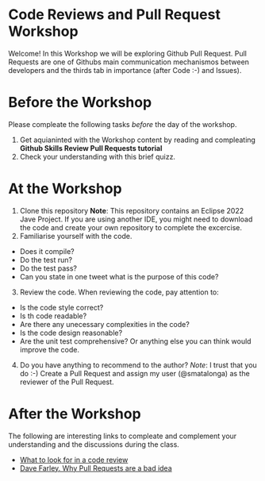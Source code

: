 # Code Reviews and Pull Request Workshop

Welcome!
In this Workshop we will be exploring Github Pull Request.
Pull Requests are one of Githubs main communication mechanismos between developers and the thirds tab in importance (after Code :-) and Issues).

# Before the Workshop

Please compleate the following tasks *before* the day of the workshop. 

1) Get aquianinted with the Workshop content by reading and compleating **Github Skills Review Pull Requests tutorial**
2) Check your understanding with this brief quizz.

# At the Workshop

1) Clone this repository
**Note**: This repository contains an Eclipse 2022 Jave Project. If you are using another IDE, you might need to download the code and create your own repository to complete the excercise.
2) Familiarise yourself with the code.
* Does it compile?
* Do the test run?
* Do the test pass?
* Can you state in one tweet what is the purpose of this code?
3) Review the code. 
 When reviewing the code, pay attention to:
 - Is the code style correct?
 - Is th code readable?
 - Are there any unecessary complexities in the code?
 - Is the code design reasonable?
 - Are the unit test comprehensive?
Or anything else you can think would improve the code.
4) Do you have anything to recommend to the author?
*Note*: I trust that you do :-)
Create a Pull Request and assign my user (@smatalonga) as the reviewer of the Pull Request.


# After the Workshop
The following are interesting links to compleate and complement your understanding and the  discussions during the class.
* [What to look for in a code review](https://google.github.io/eng-practices/review/reviewer/looking-for.html)
* [Dave Farley. Why Pull Requests are a bad idea](https://www.youtube.com/watch?v=ASOSEiJCyEM)
